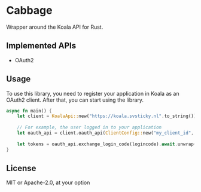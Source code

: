 # Cabbage
Wrapper around the Koala API for Rust.

## Implemented APIs
- OAuth2

## Usage
To use this library, you need to register your application in Koala as an OAuth2 client.
After that, you can start using the library.

```rust
async fn main() {
    let client = KoalaApi::new("https://koala.svsticky.nl".to_string()).unwrap();    
    
    // For example, the user logged in to your application
    let oauth_api = client.oauth_api(ClientConfig::new("my_client_id", "my_client_secret", "https://myapp.svsticky.nl/login"));
    
    let tokens = oauth_api.exchange_login_code(logincode).await.unwrap();
}
```

## License
MIT or Apache-2.0, at your option